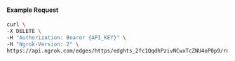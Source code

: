 <!-- Code generated for API Clients. DO NOT EDIT. -->

#### Example Request

```bash
curl \
-X DELETE \
-H "Authorization: Bearer {API_KEY}" \
-H "Ngrok-Version: 2" \
https://api.ngrok.com/edges/https/edghts_2fc1QqdhPzivNCwxTcZNU4oP0p9/routes/edghtsrt_2fc1QrmQBQ5cWxRWZIKIEK3QZ47/oauth
```

